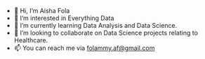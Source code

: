 - 👋 Hi, I’m Aisha Fola
- 👀 I’m interested in Everything Data
- 🌱 I’m currently learning Data Analysis and Data Science. 
- 💞️ I’m looking to collaborate on Data Science projects relating to Healthcare. 
- 📫 You can reach me via folammy.af@gmail.com

<!---
AishaFola/AishaFola is a ✨ special ✨ repository because its `README.md` (this file) appears on your GitHub profile.
You can click the Preview link to take a look at your changes.
--->
